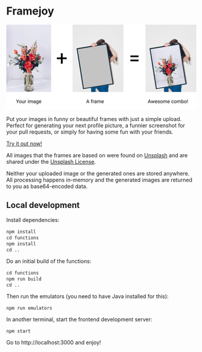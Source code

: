 # Framejoy

![Front image](public/front-image.webp)

Put your images in funny or beautiful frames with just a simple upload. Perfect
for generating your next profile picture, a funnier screenshot for your pull
requests, or simply for having some fun with your friends.

[Try it out now!](https://frame-joy.web.app)

All images that the frames are based on were found on [Unsplash](https://unsplash.com/)
and are shared under the [Unsplash License](https://unsplash.com/license).

Neither your uploaded image or the generated ones are stored anywhere. All
processing happens in-memory and the generated images are returned to you as
base64-encoded data.

## Local development

Install dependencies:

```
npm install
cd functions
npm install
cd ..
```

Do an initial build of the functions:

```
cd functions
npm run build
cd ..
```

Then run the emulators (you need to have Java installed for this):

```
npm run emulators
```

In another terminal, start the frontend development server:

```
npm start
```

Go to http://localhost:3000 and enjoy!
